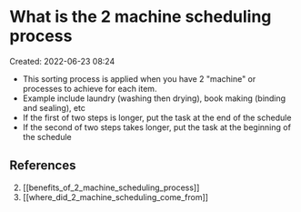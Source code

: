 # What is the 2 machine scheduling process
Created: 2022-06-23 08:24

- This sorting process is applied when you have 2 "machine" or processes to achieve for each item.
- Example include laundry (washing then drying), book making (binding and sealing), etc
- If the first of two steps is longer, put the task at the end of the schedule
- If the second of two steps takes longer, put the task at the beginning of the schedule

## References
2. [[benefits_of_2_machine_scheduling_process]]
3. [[where_did_2_machine_scheduling_come_from]]